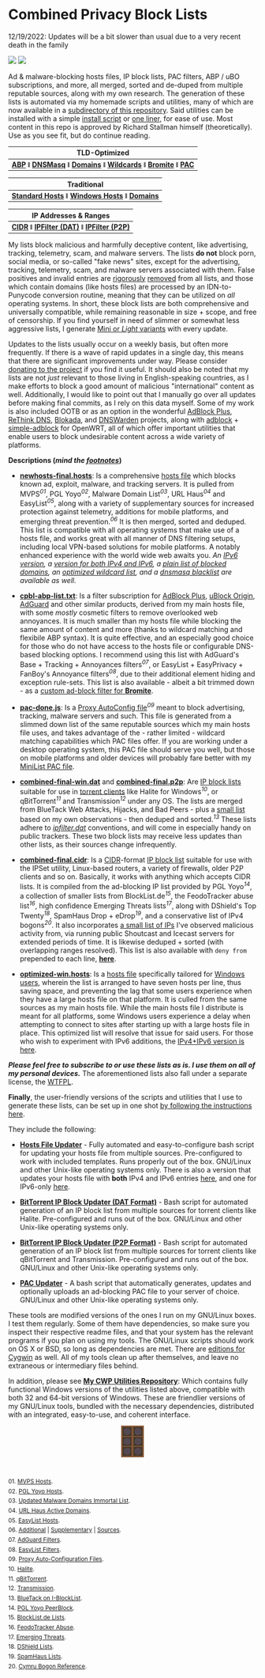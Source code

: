 # Combined Privacy Block Lists  
12/19/2022: Updates will be a bit slower than usual due to a very recent death in the family  
<p align="left">
  <img src="https://i.imgur.com/tmiMGph.png">
  <img src="https://i.imgur.com/yZ6NnIW.png">
</p>

Ad & malware-blocking hosts files, IP block lists, PAC filters, ABP / uBO subscriptions, and more, all merged, sorted and de-duped from multiple reputable sources, along with my own research. The generation of these lists is automated via my homemade scripts and utilities, many of which are now available in a [subdirectory of this repository](https://github.com/bongochong/CombinedPrivacyBlockLists/tree/master/BLT). Said utilities can be installed with a simple [install script](https://github.com/bongochong/CombinedPrivacyBlockLists/blob/master/BLT/cpbl-installer.sh) or [one liner](https://github.com/bongochong/CombinedPrivacyBlockLists/blob/master/BLT/README.md), for ease of use. Most content in this repo is approved by Richard Stallman himself (theoretically). Use as you see fit, but do continue reading.  

| TLD-Optimized |
| - |
| [**ABP**](https://raw.githubusercontent.com/bongochong/CombinedPrivacyBlockLists/master/cpbl-abp-list.txt) ǁ [**DNSMasq**](https://raw.githubusercontent.com/bongochong/CombinedPrivacyBlockLists/master/NoFormatting/cpbl-dnsmasq.txt) ǁ [**Domains**](https://raw.githubusercontent.com/bongochong/CombinedPrivacyBlockLists/master/NoFormatting/cpbl-ctld.txt) ǁ [**Wildcards**](https://raw.githubusercontent.com/bongochong/CombinedPrivacyBlockLists/master/NoFormatting/cpbl-wildcard-blacklist.txt) ǁ [**Bromite**](https://raw.githubusercontent.com/bongochong/CombinedPrivacyBlockLists/master/cpbl-bromite.dat) ǁ [**PAC**](https://raw.githubusercontent.com/bongochong/CombinedPrivacyBlockLists/master/pac-done.js) |

| Traditional |
| - |
| [**Standard Hosts**](https://raw.githubusercontent.com/bongochong/CombinedPrivacyBlockLists/master/newhosts-final.hosts) ǁ [**Windows Hosts**](https://raw.githubusercontent.com/bongochong/CombinedPrivacyBlockLists/master/NoFormatting/optimized-win.hosts) ǁ [**Domains**](https://raw.githubusercontent.com/bongochong/CombinedPrivacyBlockLists/master/NoFormatting/BlacklistedDomains.txt) |

| IP Addresses & Ranges | 
| - |
| [**CIDR**](https://raw.githubusercontent.com/bongochong/CombinedPrivacyBlockLists/master/combined-final.cidr) ǁ [**IPFilter (DAT)**](https://raw.githubusercontent.com/bongochong/CombinedPrivacyBlockLists/master/combined-final-win.dat) ǁ [**IPFilter (P2P)**](https://raw.githubusercontent.com/bongochong/CombinedPrivacyBlockLists/master/combined-final.p2p) |


My lists block malicious and harmfully deceptive content, like advertising, tracking, telemetry, scam, and malware servers. The lists **do not** block porn, social media, or so-called "fake news" sites, except for the advertising, tracking, telemetry, scam, and malware servers associated with them. False positives and invalid entries are [rigorously](https://github.com/bongochong/CombinedPrivacyBlockLists/blob/master/NoFormatting/WhitelistedDomains.txt) [removed](https://github.com/bongochong/CombinedPrivacyBlockLists/blob/master/BLT/parsing/tld-filter.dat) from all lists, and those which contain domains (like hosts files) are processed by an IDN-to-Punycode conversion routine, meaning that they can be utilized on *all* operating systems. In short, these block lists are both comprehensive and universally compatible, while remaining reasonable in size + scope, and free of censorship. If you find yourself in need of slimmer or somewhat less aggressive lists, I generate [Mini or *Light* variants](https://github.com/bongochong/CombinedPrivacyBlockLists/tree/master/MiniLists) with every update.  

Updates to the lists usually occur on a weekly basis, but often more frequently. If there is a wave of rapid updates in a single day, this means that there are significant improvements under way. Please consider [donating to the project](https://github.com/bongochong/CombinedPrivacyBlockLists/blob/master/DONATE.md) if you find it useful. It should also be noted that my lists are not *just* relevant to those living in English-speaking countries, as I make efforts to block a good amount of malicious "international" content as well. Additionally, I would like to point out that I manually go over all updates before making final commits, as I rely on this data myself. Some of my work is also included OOTB or as an option in the wonderful [AdBlock Plus](https://adblockplus.org/subscriptions#type_other), [ReThink DNS](https://rethinkdns.com/configure), [Blokada](https://community.blokada.org/tag/blocklist), and [DNSWarden](https://dnswarden.com/customfilter.html) projects, along with [adblock](https://github.com/openwrt/packages/tree/master/net/adblock/files) + [simple-adblock](https://github.com/openwrt/packages/tree/master/net/simple-adblock/files) for OpenWRT, all of which offer important utilities that enable users to block undesirable content across a wide variety of platforms.  

**Descriptions (*mind the [footnotes](#footnotes)*)**

- [**newhosts-final.hosts**](https://raw.githubusercontent.com/bongochong/CombinedPrivacyBlockLists/master/newhosts-final.hosts): Is a comprehensive <ins>hosts file</ins> which blocks known ad, exploit, malware, and tracking servers. It is pulled from MVPS<sup>*01*</sup>, PGL Yoyo<sup>*02*</sup>, Malware Domain List<sup>*03*</sup>, URL Haus<sup>*04*</sup> and EasyList<sup>*05*</sup>, along with a variety of supplementary sources for increased protection against telemetry, additions for mobile platforms, and emerging threat prevention.<sup>*06*</sup> It is then merged, sorted and deduped. This list is compatible with all operating systems that make use of a hosts file, and works great with all manner of DNS filtering setups, including local VPN-based solutions for mobile platforms. A notably enhanced experience with the world wide web awaits you. _An [IPv6 version](https://raw.githubusercontent.com/bongochong/CombinedPrivacyBlockLists/master/newhosts-final-IPv6.hosts), a [version for both IPv4 and IPv6](https://raw.githubusercontent.com/bongochong/CombinedPrivacyBlockLists/master/newhosts-final-Dual.hosts), a [plain list of blocked domains](https://raw.githubusercontent.com/bongochong/CombinedPrivacyBlockLists/master/NoFormatting/BlacklistedDomains.txt), an [optimized wildcard list](https://raw.githubusercontent.com/bongochong/CombinedPrivacyBlockLists/master/NoFormatting/cpbl-wildcard-blacklist.txt), and a [dnsmasq blacklist](https://raw.githubusercontent.com/bongochong/CombinedPrivacyBlockLists/master/NoFormatting/cpbl-dnsmasq.txt) are available as well._

* [**cpbl-abp-list.txt**](https://raw.githubusercontent.com/bongochong/CombinedPrivacyBlockLists/master/cpbl-abp-list.txt): Is a filter subscription for <ins>AdBlock Plus</ins>, <ins>uBlock Origin</ins>, <ins>AdGuard</ins> and other similar products, derived from my main hosts file, with some *mostly* cosmetic filters to remove overlooked web annoyances. It is much smaller than my hosts file while blocking the same amount of content and more (thanks to wildcard matching and flexibile ABP syntax). It is quite effective, and an especially good choice for those who do not have access to the hosts file or configurable DNS-based blocking options. I recommend using this list with AdGuard's Base + Tracking + Annoyances filters<sup>*07*</sup>, or EasyList + EasyPrivacy + FanBoy's Annoyance filters<sup>*08*</sup>, due to their additional element hiding and exception rule-sets. This list is also available - albeit a bit trimmed down - as a [custom ad-block filter for **Bromite**](https://raw.githubusercontent.com/bongochong/CombinedPrivacyBlockLists/master/cpbl-bromite.dat).

+ [**pac-done.js**](https://raw.githubusercontent.com/bongochong/CombinedPrivacyBlockLists/master/pac-done.js): Is a <ins>Proxy AutoConfig file</ins><sup>*09*</sup> meant to block advertising, tracking, malware servers and such. This file is generated from a slimmed down list of the same reputable sources which my main hosts file uses, and takes advantage of the - rather limited - wildcard matching capabilities which PAC files offer. If you are working under a desktop operating system, this PAC file should serve you well, but those on mobile platforms and older devices will probably fare better with my [MiniList PAC file](https://raw.githubusercontent.com/bongochong/CombinedPrivacyBlockLists/master/MiniLists/mini-pac-done.js).

- [**combined-final-win.dat**](https://raw.githubusercontent.com/bongochong/CombinedPrivacyBlockLists/master/combined-final-win.dat) and [**combined-final.p2p**](https://raw.githubusercontent.com/bongochong/CombinedPrivacyBlockLists/master/combined-final.p2p): Are <ins>IP block lists</ins> suitable for use in <ins>torrent clients</ins> like Halite for Windows<sup>*10*</sup>, or qBitTorrent<sup>*11*</sup> and Transmission<sup>*12*</sup> under any OS. The lists are merged from BlueTack Web Attacks, Hijacks, and Bad Peers - plus a [small list](https://raw.githubusercontent.com/bongochong/CombinedPrivacyBlockLists/master/NoFormatting/personal-entries.cidr) based on my own observations - then deduped and sorted.<sup>*13*</sup> These lists adhere to [*ipfilter.dat*](http://wiki.amule.org/wiki/Ipfilter.dat_file) conventions, and will come in especially handy on public trackers. These two block lists may receive less updates than other lists, as their sources change infrequently.

+ [**combined-final.cidr**](https://raw.githubusercontent.com/bongochong/CombinedPrivacyBlockLists/master/combined-final.cidr): Is a <ins>CIDR</ins>-format <ins>IP block list</ins> suitable for use with the IPSet utility, Linux-based routers, a variety of firewalls, older P2P clients and so on. Basically, it works with anything which accepts CIDR lists. It is compiled from the ad-blocking IP list provided by PGL Yoyo<sup>*14*</sup>, a collection of smaller lists from BlockList.de<sup>*15*</sup>, the FeodoTracker abuse list<sup>*16*</sup>, high confidence Emerging Threats lists<sup>*17*</sup>, along with DShield's Top Twenty<sup>*18*</sup>, SpamHaus Drop + eDrop<sup>*19*</sup>, and a conservative list of IPv4 bogons<sup>*20*</sup>. It also incorporates [a small list of IPs](https://raw.githubusercontent.com/bongochong/CombinedPrivacyBlockLists/master/NoFormatting/personal-entries.cidr) I've observed malicious activity from, via running public Shoutcast and Icecast servers for extended periods of time. It is likewise deduped + sorted (with overlapping ranges resolved). This list is also available with `deny from` prepended to each line, [**here**](https://raw.githubusercontent.com/bongochong/CombinedPrivacyBlockLists/master/NoFormatting/combined-denied.cidr).

- [**optimized-win.hosts**](https://raw.githubusercontent.com/bongochong/CombinedPrivacyBlockLists/master/NoFormatting/optimized-win.hosts): Is a <ins>hosts file</ins> specifically tailored for <ins>Windows users</ins>, wherein the list is arranged to have seven hosts per line, thus saving space, and preventing the lag that some users experience when they have a large hosts file on that platform. It is culled from the same sources as my main hosts file. While the main hosts file I distribute is meant for all platforms, some Windows users experience a delay when attempting to connect to sites after starting up with a large hosts file in place. This optimized list will resolve that issue for said users. For those who wish to experiment with IPv6 additions, the [IPv4+IPv6 version is here](https://raw.githubusercontent.com/bongochong/CombinedPrivacyBlockLists/master/NoFormatting/optimized-win-Dual.hosts).  

***Please feel free to subscribe to or use these lists as is. I use them on all of my personal devices.*** The aforementioned lists also fall under a separate license, the [WTFPL](http://www.wtfpl.net/txt/copying/).

**Finally**, the user-friendly versions of the scripts and utilities that I use to generate these lists, can be set up in one shot [by following the instructions here](https://github.com/bongochong/CombinedPrivacyBlockLists/blob/master/BLT/README.md).  

They include the following:  
+ [**Hosts File Updater**](https://github.com/bongochong/CombinedPrivacyBlockLists/blob/master/BLT/update-hosts.sh) - Fully automated and easy-to-configure bash script for updating your hosts file from multiple sources. Pre-configured to work with included templates. Runs properly out of the box. GNU/Linux and other Unix-like operating systems only. There is also a version that updates your hosts file with **both** IPv4 and IPv6 entries [here](https://github.com/bongochong/CombinedPrivacyBlockLists/blob/master/BLT/update-hosts-dual.sh), and one for IPv6-only [here](https://github.com/bongochong/CombinedPrivacyBlockLists/blob/master/BLT/update-hosts-six.sh).

* [**BitTorrent IP Block Updater (DAT Format)**](https://github.com/bongochong/CombinedPrivacyBlockLists/blob/master/BLT/update-btdat.sh) - Bash script for automated generation of an IP block list from multiple sources for torrent clients like Halite. Pre-configured and runs out of the box. GNU/Linux and other Unix-like operating systems only.

- [**BitTorrent IP Block Updater (P2P Format)**](https://github.com/bongochong/CombinedPrivacyBlockLists/blob/master/BLT/update-btp2p.sh) - Bash script for automated generation of an IP block list from multiple sources for torrent clients like qBitTorrent and Transmission. Pre-configured and runs out of the box. GNU/Linux and other Unix-like operating systems only.

+ [**PAC Updater**](https://github.com/bongochong/CombinedPrivacyBlockLists/blob/master/BLT/update-pac.sh) - A bash script that automatically generates, updates and optionally uploads an ad-blocking PAC file to your server of choice. GNU/Linux and other Unix-like operating systems only.  

These tools are modified versions of the ones I run on my GNU/Linux boxes. I test them regularly. Some of them have dependencies, so make sure you inspect their respective readme files, and that your system has the relevant programs if you plan on using my tools. The GNU/Linux scripts should work on OS X or BSD, so long as dependencies are met. There are [editions for Cygwin](https://github.com/bongochong/CombinedPrivacyBlockLists/tree/master/BLT/Cygwin) as well. All of my tools clean up after themselves, and leave no extraneous or intermediary files behind.  

In addition, please see [**My CWP Utilities Repository**](https://github.com/bongochong/CWP-Utilities): Which contains fully functional Windows versions of the utilities listed above, compatible with both 32 and 64-bit versions of Windows. These are friendlier versions of my GNU/Linux tools, bundled with the necessary dependencies, distributed with an integrated, easy-to-use, and coherent interface.  

<p align="center"><img src="https://raw.githubusercontent.com/bongochong/CombinedPrivacyBlockLists/master/NoFormatting/Misc/CPBL-Clacks.gif" alt="GNU Terry Pratchett | Carpentry Get Truth | A.M.K."></p>

# <a name="footnotes"></a>

<sup>01. [MVPS Hosts](http://winhelp2002.mvps.org/). </sup> <br>
<sup>02. [PGL Yoyo Hosts](http://pgl.yoyo.org/adservers/). </sup> <br>
<sup>03. [Updated Malware Domains Immortal List](https://github.com/bongochong/CombinedPrivacyBlockLists/blob/master/NoFormatting/MD-ID-Fork.txt). </sup> <br>
<sup>04. [URL Haus Active Domains](https://malware-filter.gitlab.io/malware-filter/urlhaus-filter-hosts-online.txt). </sup> <br>
<sup>05. [EasyList Hosts](https://github.com/bongochong/CombinedPrivacyBlockLists/blob/master/ABP2Hosts/easylist_desktop-hosts.txt). </sup> <br>
<sup>06. [Additional](https://github.com/bongochong/CombinedPrivacyBlockLists/tree/master/ABP2Hosts) | [Supplementary](https://github.com/bongochong/CombinedPrivacyBlockLists/tree/master/NoFormatting) | [Sources](https://github.com/bongochong/CombinedPrivacyBlockLists/tree/master/WindowsTelemetryBlockSupplements). </sup> <br>
<sup>07. [AdGuard Filters](https://kb.adguard.com/en/general/adguard-ad-filters#filters). </sup> <br>
<sup>08. [EasyList Filters](https://easylist.to/). </sup> <br>
<sup>09. [Proxy Auto-Configuration Files](https://developer.mozilla.org/en-US/docs/Web/HTTP/Proxy_servers_and_tunneling/Proxy_Auto-Configuration_PAC_file). </sup> <br>
<sup>10. [Halite](https://www.fosshub.com/Halite.html). </sup> <br>
<sup>11. [qBitTorrent](https://www.qbittorrent.org/). </sup> <br>
<sup>12. [Transmission](https://transmissionbt.com/). </sup> <br>
<sup>13. [BlueTack on I-BlockList](https://www.iblocklist.com/lists). </sup> <br>
<sup>14. [PGL Yoyo PeerBlock](https://pgl.yoyo.org/adservers/iplist.php?ipformat=peerblock&showintro=0&mimetype=plaintext). </sup> <br>
<sup>15. [BlockList.de Lists](https://www.blocklist.de). </sup> <br>
<sup>16. [FeodoTracker Abuse](https://feodotracker.abuse.ch). </sup> <br>
<sup>17. [Emerging Threats](https://www.proofpoint.com/us). </sup> <br>
<sup>18. [DShield Lists](https://dshield.org/). </sup> <br>
<sup>19. [SpamHaus Lists](https://www.spamhaus.org/drop/). </sup> <br>
<sup>20. [Cymru Bogon Reference](https://team-cymru.com/community-services/bogon-reference/). </sup> <br>
